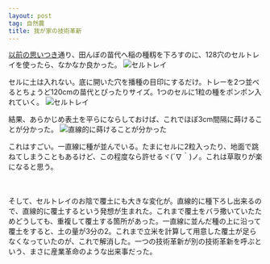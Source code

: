 ```yaml
---
layout: post
tag: 自然農
title: 我が家の技術革新
---
```

[以前の思いつき](http://0.0.0.0:4000/blog/2014/09/25/celltrays.html)通り、田んぼの苗代へ稲の種籾を下ろすのに、128穴のセルトレイを使ったら、なかなか良かった。
![セルトレイ](https://c2.staticflickr.com/8/7680/17307083175_6bd74eb6c9.jpg "セルトレイ")

セルに土は入れない。底に開いた穴を播種の目印にするだけ。トレーを2つ並べるとちょうど120cmの苗代とぴったりサイズ。1つのセルに1粒の種をポンポン入れていく。
![セルトレイ](https://c2.staticflickr.com/8/7716/17119302008_2acd3098c7.jpg "セルトレイ")

結果、あらかじめ表土を平らにならしておけば、これでほぼ3cm間隔に蒔けることが分かった。
![直線的に蒔けることが分かった](https://c1.staticflickr.com/9/8699/17119322408_b752fc50bc.jpg "直線的に蒔けることが分かった")

これはすごい。一直線に種が並んでいる。たまにセルに2粒入ったり、地面で跳ねてしまうこともあるけど、この程度なら許せるヾ(´∇｀)ノ。これは草取りが楽になると思う。

　

そして、セルトレイのお陰で覆土にも大きな変化が。直線的に種下ろし出来るので、直線的に覆土するという発想が生まれた。これまで覆土をバラ撒いていたためどうしても、重複して覆土する箇所があった。一直線に並んだ種の上に沿って覆土をすると、土の量が3分の2。これまで立米を計算して用意した覆土が足らなくなっていたのが、これで解消した。一つの技術革新が別の技術革新を呼ぶという、まさに産業革命のような出来事だった。

